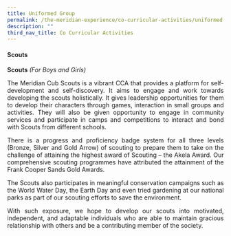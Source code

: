 ```yaml
---
title: Uniformed Group
permalink: /the-meridian-experience/co-curricular-activities/uniformed-group/
description: ""
third_nav_title: Co Curricular Activities
---
```

#### Scouts


**Scouts** _(For Boys and Girls)_

<p align = "justify">The Meridian Cub Scouts is a vibrant CCA that provides a platform for self-development and self-discovery. It aims to engage and work towards developing the scouts holistically. It gives leadership opportunities for them to develop their characters through games, interaction in small groups and activities. They will also be given opportunity to engage in community services and participate in camps and competitions to interact and bond with Scouts from different schools.</p>

<p align = "justify">There is a progress and proficiency badge system for all three levels (Bronze, Silver and Gold Arrow) of scouting to prepare them to take on the challenge of attaining the highest award of Scouting – the Akela Award. Our comprehensive scouting programmes have attributed the attainment of the Frank Cooper Sands Gold Awards.</p>

<p align = "justify">The Scouts also participates in meaningful conservation campaigns such as the World Water Day, the Earth Day and even tried gardening at our national parks as part of our scouting efforts to save the environment.</p>

<p align = "justify">With such exposure, we hope to develop our scouts into motivated, independent, and adaptable individuals who are able to maintain gracious relationship with others and be a contributing member of the society.</p>

<table width = "100%">
	<tr>
	<tr>
</table>